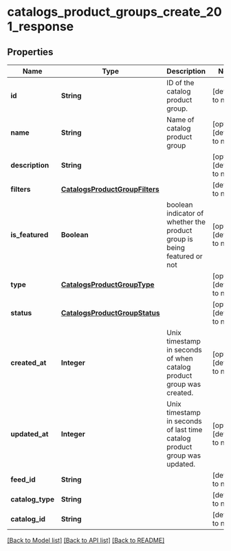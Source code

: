 # catalogs_product_groups_create_201_response
## Properties

| Name | Type | Description | Notes |
|------------ | ------------- | ------------- | -------------|
| **id** | **String** | ID of the catalog product group. | [default to null] |
| **name** | **String** | Name of catalog product group | [optional] [default to null] |
| **description** | **String** |  | [optional] [default to null] |
| **filters** | [**CatalogsProductGroupFilters**](CatalogsProductGroupFilters.md) |  | [default to null] |
| **is\_featured** | **Boolean** | boolean indicator of whether the product group is being featured or not | [optional] [default to null] |
| **type** | [**CatalogsProductGroupType**](CatalogsProductGroupType.md) |  | [optional] [default to null] |
| **status** | [**CatalogsProductGroupStatus**](CatalogsProductGroupStatus.md) |  | [optional] [default to null] |
| **created\_at** | **Integer** | Unix timestamp in seconds of when catalog product group was created. | [optional] [default to null] |
| **updated\_at** | **Integer** | Unix timestamp in seconds of last time catalog product group was updated. | [optional] [default to null] |
| **feed\_id** | **String** |  | [default to null] |
| **catalog\_type** | **String** |  | [default to null] |
| **catalog\_id** | **String** |  | [default to null] |

[[Back to Model list]](../README.md#documentation-for-models) [[Back to API list]](../README.md#documentation-for-api-endpoints) [[Back to README]](../README.md)


